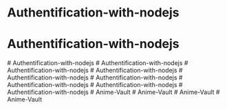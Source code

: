 # Authentification-with-nodejs
# Authentification-with-nodejs
#   A u t h e n t i f i c a t i o n - w i t h - n o d e j s  
 #   A u t h e n t i f i c a t i o n - w i t h - n o d e j s  
 #   A u t h e n t i f i c a t i o n - w i t h - n o d e j s  
 #   A u t h e n t i f i c a t i o n - w i t h - n o d e j s  
 #   A u t h e n t i f i c a t i o n - w i t h - n o d e j s  
 #   A u t h e n t i f i c a t i o n - w i t h - n o d e j s  
 #   A u t h e n t i f i c a t i o n - w i t h - n o d e j s  
 #   A u t h e n t i f i c a t i o n - w i t h - n o d e j s  
 #   A u t h e n t i f i c a t i o n - w i t h - n o d e j s  
 #   A n i m e - V a u l t  
 #   A n i m e - V a u l t  
 #   A n i m e - V a u l t  
 #   A n i m e - V a u l t  
 